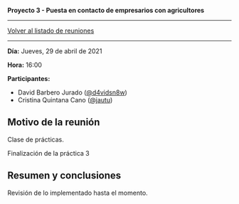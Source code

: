 __Proyecto 3 - Puesta en contacto de empresarios con agricultores__

---

[Volver al listado de reuniones](meeting.md)

---

**Día:** Jueves, 29 de abril de 2021

**Hora:** 16:00

**Participantes:**

* David Barbero Jurado ([@d4vidsn8w](https://github.com/d4vidsn8w))
* Cristina Quintana Cano ([@jautu](https://github.com/jautu))

## Motivo de la reunión

Clase de prácticas.

Finalización de la práctica 3

## Resumen y conclusiones

Revisión de lo implementado hasta el momento.
